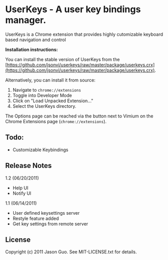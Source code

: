 UserKeys - A user key bindings manager.
========================================

UserKeys is a Chrome extension that provides highly cutomizable keyboard based navigation and control 

__Installation instructions:__

You can install the stable version of UserKeys from the
[https://github.com/jsonvi/userkeys/raw/master/package/userkeys.crx](https://github.com/jsonvi/userkeys/raw/master/package/userkeys.crx).

Alternatively, you can install it from source:

1. Navigate to `chrome://extensions`
2. Toggle into Developer Mode
3. Click on "Load Unpacked Extension..."
4. Select the UserKeys directory.

The Options page can be reached via the button next to Vimium on
the Chrome Extensions page (`chrome://extensions`).

Todo:
-----

 - Customizable Keybindings

Release Notes
-------------

1.2 (06/20/2011)

 - Help UI
 - Notify UI

1.1 (06/14/2011)

 - User defined keysettings server
 - Restyle feature added 
 - Get key settings from remote server

License
-------
Copyright (c) 2011 Jason Guo. See MIT-LICENSE.txt for details.

